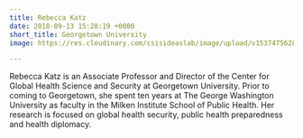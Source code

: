 ```yaml
---
title: Rebecca Katz
date: 2018-09-13 15:28:19 +0000
short_title: Georgetown University
image: https://res.cloudinary.com/csisideaslab/image/upload/v1537475628/health-commission/Katz_Rebecca.jpg

---
```

Rebecca Katz is an Associate Professor and Director of the Center for Global Health Science and Security at Georgetown University. Prior to coming to Georgetown, she spent ten years at The George Washington University as faculty in the Milken Institute School of Public Health. Her research is focused on global health security, public health preparedness and health diplomacy.